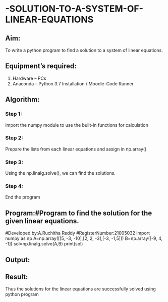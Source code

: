 # -SOLUTION-TO-A-SYSTEM-OF-LINEAR-EQUATIONS
## Aim:
To write a python program to find a solution to a system of linear equations.
## Equipment’s required:
1. 	Hardware – PCs
2. 	Anaconda – Python 3.7 Installation / Moodle-Code Runner
## Algorithm:
### Step 1: 
Import the numpy module to use the built-in functions for calculation
### Step 2: 
Prepare the lists from each linear equations and assign in np.array()
### Step 3: 
Using the np.linalg.solve(), we can find the solutions.
### Step 4: 
End the program
## Program:#Program to find the solution for the given linear equations.
#Developed by:A.Ruchitha Reddy 
#RegisterNumber:21005032
import numpy as np
A=np.array([[5, -3, -10],[2, 2, -3],[-3, -1,5]])
B=np.array([-9, 4, -1])
sol=np.linalg.solve(A,B)
print(sol)

## Output:
## Result: 
Thus the solutions for the linear equations are successfully solved using python program

